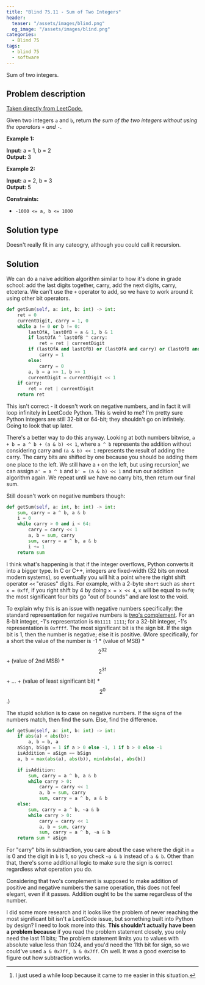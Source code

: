 ```yaml
---
title: "Blind 75.11 - Sum of Two Integers"
header:
  teaser: "/assets/images/blind.png"
  og_image: "/assets/images/blind.png"
categories: 
  - Blind 75
tags:
  - blind 75
  - software
---
```


Sum of two integers.

## Problem description

[Taken directly from LeetCode.](https://leetcode.com/problems/sum-of-two-integers/)

Given two integers `a` and `b`, return _the sum of the two integers without using the operators_ `+` _and_ `-`.

**Example 1:**

**Input:** a = 1, b = 2 \
**Output:** 3

**Example 2:**

**Input:** a = 2, b = 3 \
**Output:** 5

**Constraints:**

*   `-1000 <= a, b <= 1000`

## Solution type

Doesn't really fit in any cateogry, although you could call it recursion.

## Solution

We can do a naive addition algorithm similar to how it's done in grade school: add the last digits together, carry, add the next digits, carry, etcetera. We can't use the `+` operator to add, so we have to work around it using other bit operators.

```python
def getSum(self, a: int, b: int) -> int:
    ret = 0
    currentDigit, carry = 1, 0
    while a != 0 or b != 0:
        lastOfA, lastOfB = a & 1, b & 1
        if lastOfA ^ lastOfB ^ carry:
            ret = ret | currentDigit
        if (lastOfA and lastOfB) or (lastOfA and carry) or (lastOfB and carry):
            carry = 1
        else:
            carry = 0
        a, b = a >> 1, b >> 1
        currentDigit = currentDigit << 1
    if carry:
        ret = ret | currentDigit
    return ret
```

This isn't correct - it doesn't work on negative numbers, and in fact it will loop infinitely in LeetCode Python. This is weird to me? I'm pretty sure Python integers are still 32-bit or 64-bit; they shouldn't go on infinitely. Going to look that up later.

There's a better way to do this anyway. Looking at both numbers bitwise, `a + b = a ^ b + (a & b) << 1`, where `a ^ b` represents the addition without considering carry and `(a & b) << 1` represents the result of adding the carry. The carry bits are shifted by one because you should be adding them one place to the left. We still have a `+` on the left, but using recursion[^0] we can assign `a' = a ^ b` and `b' = (a & b) << 1` and run our addition algorithm again. We repeat until we have no carry bits, then return our final sum.

[^0]: I just used a while loop because it came to me easier in this situation.

Still doesn't work on negative numbers though:

```python
def getSum(self, a: int, b: int) -> int:
    sum, carry = a ^ b, a & b
    i = 0
    while carry > 0 and i < 64:
        carry = carry << 1
        a, b = sum, carry
        sum, carry = a ^ b, a & b
        i += 1
    return sum
```

I think what's happening is that if the integer overflows, Python converts it into a bigger type. In C or C++, integers are fixed-width (32 bits on most modern systems), so eventually you will hit a point where the right shift operator `<<` "erases" digits. For example, with a 2-byte `short` such as `short x = 0xff`, if you right shift by 4 by doing `x = x << 4`, `x` will be equal to `0xf0`; the most significant four bits go "out of bounds" and are lost to the void.

To explain why this is an issue with negative numbers specifically: the standard representation for negative numbers is [two's complement](https://en.wikipedia.org/wiki/Two%27s_complement). For an 8-bit integer, -1's representation is `0b1111 1111`; for a 32-bit integer, -1's representation is `0xffff`. The most significant bit is the sign bit. If the sign bit is 1, then the number is negative; else it is positive. (More specifically, for a short the value of the number is -1 * (value of MSB) * $$2^{32}$$ + (value of 2nd MSB) * $$2^{31}$$ + ... + (value of least significant bit) * $$2^0$$.)

The stupid solution is to case on negative numbers. If the signs of the numbers match, then find the sum. Else, find the difference.

```python
def getSum(self, a: int, b: int) -> int:
    if abs(a) < abs(b):
        a, b = b, a
    aSign, bSign = 1 if a > 0 else -1, 1 if b > 0 else -1
    isAddition = aSign == bSign
    a, b = max(abs(a), abs(b)), min(abs(a), abs(b))

    if isAddition:
        sum, carry = a ^ b, a & b
        while carry > 0:
            carry = carry << 1
            a, b = sum, carry
            sum, carry = a ^ b, a & b
    else:
        sum, carry = a ^ b, ~a & b
        while carry > 0:
            carry = carry << 1
            a, b = sum, carry
            sum, carry = a ^ b, ~a & b
    return sum * aSign
```

For "carry" bits in subtraction, you care about the case where the digit in `a` is 0 and the digit in `b` is 1, so you check `~a & b` instead of `a & b`. Other than that, there's some additional logic to make sure the sign is correct regardless what operation you do.

Considering that two's complement is supposed to make addition of positive and negative numbers the same operation, this does not feel elegant, even if it passes. Addition ought to be the same regardless of the number.

I did some more research and it looks like the problem of never reaching the most significant bit isn't a LeetCode issue, but something built into Python by design? I need to look more into this. **This shouldn't actually have been a problem because** if you read the problem statement closely, you only need the last 11 bits; The problem statement limits you to values with absolute value less than 1024, and you'd need the 11th bit for sign, so we could've used `a & 0x7ff, b & 0x7ff`. Oh well. It was a good exercise to figure out how subtraction works.
